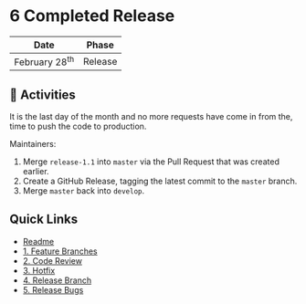 # 6 Completed Release

| Date | Phase |
| --- | --- |
|  February 28<sup>th</sup> | Release |

## :running: Activities

It is the last day of the month and no more requests have come in from the, time to push the code to production.

Maintainers:

1. Merge `release-1.1` into `master` via the Pull Request that was created earlier.
2. Create a GitHub Release, tagging the latest commit to the `master` branch.
2. Merge `master` back into `develop`.

## Quick Links

- [Readme](../readme.md)
- [1. Feature Branches](1-feature-branches.md)
- [2. Code Review](2-code-review.md)
- [3. Hotfix](3-hotfix.md)
- [4. Release Branch](4-release-branch.md)
- [5. Release Bugs](5-release-bugs.md)

